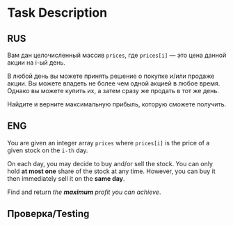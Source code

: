 # Task Description

## RUS

Вам дан целочисленный массив `prices`, где `prices[i]` — это цена данной акции на i-ый день.

В любой день вы можете принять решение о покупке и/или продаже акции. Вы можете владеть не более чем одной акцией в любое время. Однако вы можете купить их, а затем сразу же продать в тот же день.

Найдите и верните максимальную прибыль, которую сможете получить.

## ENG

You are given an integer array `prices` where `prices[i]` is the price of a given stock on the `i-th` day.

On each day, you may decide to buy and/or sell the stock. You can only hold **at most one** share of the stock at any time. However, you can buy it then immediately sell it on the **same day**.

Find and return _the **maximum** profit you can achieve_.
## Проверка/Testing
